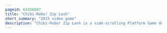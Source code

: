 ```yaml
---
pageid: 64356807
title: "Chibi-Robo! Zip Lash"
short_summary: "2015 video game"
description: "Chibi-Robo! Zip Lash is a side-scrolling Platform Game developed by Skip Ltd in 2015. And Vanpool and published by Nintendo for the Nintendo 3ds. It is the fifth installment in the Chibi-Robo! Series, and the second Chibi-Robo! Game for the 3ds after Chibi-Robo! Photo Finder. Zip Lash Players control the Character Chibi-Robo a Robot who is tasked with roaming the World and defending its natural Resources against a Fleet of invading Aliens. Chibi-Robo is equipped with a Cord and Plug with which he can attack Enemies and reach inaccessible Places. Throughout the Levels, the Player can find Collectibles such as big Coins, Chibi-Tots, and Snacks that are based on real-world Brands."
---
```

